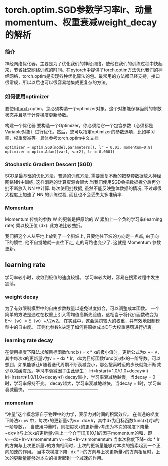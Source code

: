 # torch.optim.SGD参数学习率lr、动量momentum、权重衰减weight_decay的解析

### 简介

神经网络优化器，主要是为了优化我们的神经网络，使他在我们的训练过程中快起来，节省社交网络训练的时间。在pytorch中提供了torch.optim方法优化我们的神经网络，torch.optim是实现各种优化算法的包。最常用的方法都已经支持，接口很常规，所以以后也可以很容易地集成更复杂的方法。

### 如何使用optimizer

要使用[torch](https://so.csdn.net/so/search?q=torch&spm=1001.2101.3001.7020).optim，您必须构造一个optimizer对象。这个对象能保存当前的参数状态并且基于计算梯度更新参数。

构建一个优化器
要构造一个Optimizer，你必须给它一个包含参数（必须都是Variable对象）进行优化。然后，您可以指定optimizer的参数选项，比如学习率，权重衰减等。具体参考torch.optim中文文档

```
optimizer = optim.SGD(model.parameters(), lr = 0.01, momentum=0.9)
optimizer = optim.Adam([var1, var2], lr = 0.0001)
```

### Stochastic Gradient Descent (SGD)

SGD是最基础的优化方法，普通的训练方法, 需要重复不断的把整套数据放入神经网络NN中训练, 这样消耗的计算资源会很大.当我们使用SGD会把数据拆分后再分批不断放入 NN 中计算. 每次使用批数据, 虽然不能反映整体数据的情况, 不过却很大程度上加速了 NN 的训练过程, 而且也不会丢失太多准确率.

### Momentum

Momentum 传统的参数 W 的更新是把原始的 W 累加上一个负的学习率(learning rate) 乘以校正值 (dx). 此方法比较曲折。

我们把这个人从平地上放到了一个斜坡上, 只要他往下坡的方向走一点点, 由于向下的惯性, 他不自觉地就一直往下走, 走的弯路也变少了. 这就是 Momentum 参数更新。


## learning rate

学习率较小时，收敛到极值的速度较慢。
学习率较大时，容易在搜索过程中发生震荡。

### weight decay

为了有效限制模型中的自由参数数量以避免过度拟合，可以调整成本函数。
一个简单的方法是通过在权重上引入零均值高斯先验值，这相当于将代价函数改变为E〜（w）= E（w）+λ2w2。
在实践中，这会惩罚较大的权重，并有效地限制模型中的自由度。
正则化参数λ决定了如何将原始成本E与大权重惩罚进行折衷。


### learning rate decay

在使用梯度下降法求解目标函数func(x) = x * x的极小值时，更新公式为x += v，其中每次x的更新量v为v = - dx * lr，dx为目标函数func(x)对x的一阶导数。可以想到，如果能够让lr随着迭代周期不断衰减变小，那么搜索时迈的步长就能不断减少以减缓震荡。学习率衰减因子由此诞生：
lri=lrstart∗1.0/(1.0+decay∗i)
lri=lrstart∗1.0/(1.0+decay∗i)
decay越小，学习率衰减地越慢，当decay = 0时，学习率保持不变。
decay越大，学习率衰减地越快，当decay = 1时，学习率衰减最快。
————————————————

### momentum

“冲量”这个概念源自于物理中的力学，表示力对时间的积累效应。
在普通的梯度下降法x+=v
中，每次x的更新量v为v=−dx∗lr，其中dx为目标函数func(x)对x的一阶导数，。
当使用冲量时，则把每次x的更新量v考虑为本次的梯度下降量−dx∗lr与上次x的更新量v乘上一个介于[0,1][0,1]的因子momentum的和，即
v=−dx∗lr+v∗momemtum
v=−dx∗lr+v∗momemtum
当本次梯度下降- dx * lr的方向与上次更新量v的方向相同时，上次的更新量能够对本次的搜索起到一个正向加速的作用。
当本次梯度下降- dx * lr的方向与上次更新量v的方向相反时，上次的更新量能够对本次的搜索起到一个减速的作用。

